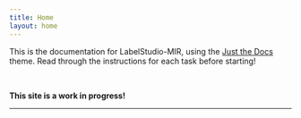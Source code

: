 ```yaml
---
title: Home
layout: home
---
```


This is the documentation for LabelStudio-MIR, using the [Just the Docs] theme. Read through the instructions for each task before starting! 

<br>

**This site is a work in progress!**

----

[Just the Docs]: https://github.com/just-the-docs/just-the-docs-template